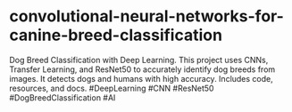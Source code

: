 # convolutional-neural-networks-for-canine-breed-classification
Dog Breed Classification with Deep Learning. This project uses CNNs, Transfer Learning, and ResNet50 to accurately identify dog breeds from images. It detects dogs and humans with high accuracy. Includes code, resources, and docs. #DeepLearning #CNN #ResNet50 #DogBreedClassification #AI

